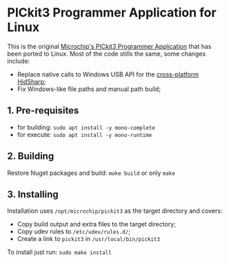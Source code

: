 # PICkit3 Programmer Application for Linux

This is the original [Microchip's PICkit3 Programmer Application][1] that has
been ported to Linux. Most of the code stills the same, some changes include:
- Replace native calls to Windows USB API for the [cross-platform HidSharp][2];
- Fix Windows-like file paths and manual path build;

[1]: http://ww1.microchip.com/downloads/en/DeviceDoc/PICkit3%20Programmer%20Application%20v3.10.zip
[2]: https://www.nuget.org/packages/HidSharp/

## 1. Pre-requisites
- for building: `sudo apt install -y mono-complete`
- for execute: `sudo apt install -y mono-runtime`

## 2. Building
Restore Nuget packages and build: `make build` or only `make`

## 3. Installing
Installation uses `/opt/microchip/pickit3` as the target directory and covers:
- Copy build output and extra files to the target directory;
- Copy udev rules to `/etc/udev/rules.d/`;
- Create a link to `pickit3` in `/usr/local/bin/pickit3`

To install just run: `sudo make install`

